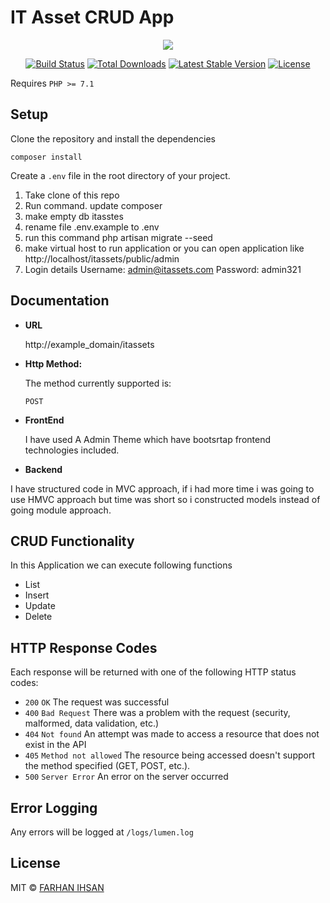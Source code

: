 # IT Asset CRUD App

<p align="center"><img src="https://laravel.com/assets/img/components/logo-laravel.svg"></p>

<p align="center">
<a href="https://travis-ci.org/laravel/framework"><img src="https://travis-ci.org/laravel/framework.svg" alt="Build Status"></a>
<a href="https://packagist.org/packages/laravel/framework"><img src="https://poser.pugx.org/laravel/framework/d/total.svg" alt="Total Downloads"></a>
<a href="https://packagist.org/packages/laravel/framework"><img src="https://poser.pugx.org/laravel/framework/v/stable.svg" alt="Latest Stable Version"></a>
<a href="https://packagist.org/packages/laravel/framework"><img src="https://poser.pugx.org/laravel/framework/license.svg" alt="License"></a>
</p>


Requires `PHP >= 7.1`

## Setup

Clone the repository and install the dependencies

```shell
composer install
```

Create a `.env` file in the root directory of your project. 

1) Take clone of this repo
2) Run command. update composer 
3) make empty db itasstes
4) rename file .env.example to .env
5) run this command php artisan migrate --seed
6) make virtual host to run application or you can open application like http://localhost/itassets/public/admin
7) Login details
Username: admin@itassets.com
Password: admin321


## Documentation

* **URL**

  http://example_domain/itassets

* **Http Method:**

  The method currently supported is:

  `POST`

*  **FrontEnd**

    I have used A Admin Theme which have bootsrtap frontend technologies included.

*  **Backend**

<p>I have structured code in MVC approach, if i had more time i was going to use HMVC approach but time was short so i constructed models instead of going module approach.</p>

## CRUD Functionality

In this Application we can execute following functions
* List
* Insert
* Update
* Delete



## HTTP Response Codes
Each response will be returned with one of the following HTTP status codes:

* `200` `OK` The request was successful
* `400` `Bad Request` There was a problem with the request (security, malformed, data validation, etc.)
* `404` `Not found` An attempt was made to access a resource that does not exist in the API
* `405` `Method not allowed` The resource being accessed doesn't support the method specified (GET, POST, etc.).
* `500` `Server Error` An error on the server occurred

## Error Logging
Any errors will be logged at  `/logs/lumen.log`
    
## License

MIT &copy; [FARHAN IHSAN](https://www.linkedin.com/in/farhan-ihsan/)
